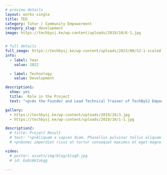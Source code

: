 ```yaml
---
# preview details
layout: works-single
title: TEO
category: Tutor | Community Empowerment
category_slug: development
image: https://techbysj.ke/wp-content/uploads/2019/10/6-1.jpg


# full details
full_image: https://techbysj.ke/wp-content/uploads/2023/08/SJ-1-scaled.jpg
info:
  - label: Year
    value: 2022

  - label: Technology
    value: Development

description1:
  show: yes
  title:  Role in the Project
  text: "<p>As the Founder and Lead Technical Trainer of TechBySJ Empowerment Organisation, I play a pivotal role in bridging the technology gap across Africa. Our mission is to empower lives through technology by providing comprehensive training programs tailored to meet the needs of diverse communities. I oversee the development and implementation of these programs, ensuring they are accessible, inclusive, and impactful.</p><p>In my role, I lead a dedicated team of trainers and educators, collaborating with local and international partners to deliver cutting-edge technology education. By fostering a supportive learning environment and leveraging innovative teaching methodologies, we equip individuals with the skills and knowledge needed to thrive in the digital age. Through our initiatives, TechBySJ aims to inspire a generation of tech-savvy leaders capable of driving sustainable development and economic growth in Africa.</p><p><strong> Project URL Link: </strong>www.techbysj.ke</p>"

gallery:
  - https://techbysj.ke/wp-content/uploads/2019/10/3.jpg
  - https://techbysj.ke/wp-content/uploads/2019/10/1-1.jpg

description2:
  # title: Project Result
  # text: "<p>Aliquam a sapien diam. Phasellus pulvinar tellus aliquam eleifend consectetur. Sed bibendum leo quis rutrum aliquetmorbi.</p>
  # <p>Donec imperdiet risus at tortor consequat maximus et eget magna. Cras ornare sagittis augue, id sollicitudin justo tristique ut. Nullam ex enim, euismod vel bibendum ultrices, fringilla vel eros. Donec euismod leo lectus, et euismod metus euismod sed. Quisque quis suscipit ipsum, at pellentesque velit. Duis a congue sem.</p>"

video:
  # poster: assets/img/blog/blog9.jpg
  # id: Gu6z6kIukgg

---
```

